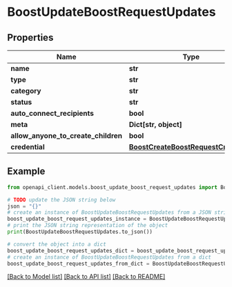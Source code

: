 # BoostUpdateBoostRequestUpdates


## Properties

Name | Type | Description | Notes
------------ | ------------- | ------------- | -------------
**name** | **str** |  | [optional] 
**type** | **str** |  | [optional] 
**category** | **str** |  | [optional] 
**status** | **str** |  | [optional] 
**auto_connect_recipients** | **bool** |  | [optional] 
**meta** | **Dict[str, object]** |  | [optional] 
**allow_anyone_to_create_children** | **bool** |  | [optional] 
**credential** | [**BoostCreateBoostRequestCredential**](BoostCreateBoostRequestCredential.md) |  | [optional] 

## Example

```python
from openapi_client.models.boost_update_boost_request_updates import BoostUpdateBoostRequestUpdates

# TODO update the JSON string below
json = "{}"
# create an instance of BoostUpdateBoostRequestUpdates from a JSON string
boost_update_boost_request_updates_instance = BoostUpdateBoostRequestUpdates.from_json(json)
# print the JSON string representation of the object
print(BoostUpdateBoostRequestUpdates.to_json())

# convert the object into a dict
boost_update_boost_request_updates_dict = boost_update_boost_request_updates_instance.to_dict()
# create an instance of BoostUpdateBoostRequestUpdates from a dict
boost_update_boost_request_updates_from_dict = BoostUpdateBoostRequestUpdates.from_dict(boost_update_boost_request_updates_dict)
```
[[Back to Model list]](../README.md#documentation-for-models) [[Back to API list]](../README.md#documentation-for-api-endpoints) [[Back to README]](../README.md)


